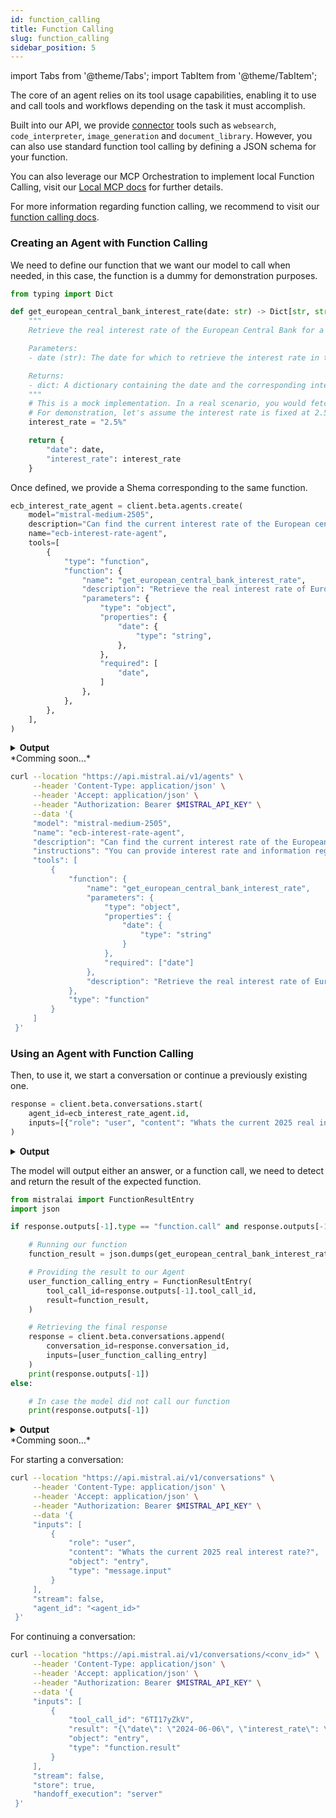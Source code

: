 ```yaml
---
id: function_calling
title: Function Calling
slug: function_calling
sidebar_position: 5
---
```


import Tabs from '@theme/Tabs';
import TabItem from '@theme/TabItem';

The core of an agent relies on its tool usage capabilities, enabling it to use and call tools and workflows depending on the task it must accomplish.

Built into our API, we provide [connector](../connectors/connectors) tools such as `websearch`, `code_interpreter`, `image_generation` and `document_library`. However, you can also use standard function tool calling by defining a JSON schema for your function.

You can also leverage our MCP Orchestration to implement local Function Calling, visit our [Local MCP docs](../mcp/#step-4-register-mcp-client) for further details.

For more information regarding function calling, we recommend to visit our [function calling docs](../../capabilities/function_calling).

### Creating an Agent with Function Calling

<Tabs groupId="code">
  <TabItem value="python" label="python" default>

We need to define our function that we want our model to call when needed, in this case, the function is a dummy for demonstration purposes.

```py
from typing import Dict

def get_european_central_bank_interest_rate(date: str) -> Dict[str, str]:
    """
    Retrieve the real interest rate of the European Central Bank for a given date.

    Parameters:
    - date (str): The date for which to retrieve the interest rate in the format YYYY-MM-DD.

    Returns:
    - dict: A dictionary containing the date and the corresponding interest rate.
    """
    # This is a mock implementation. In a real scenario, you would fetch this data from an API or database.
    # For demonstration, let's assume the interest rate is fixed at 2.5% for any date.
    interest_rate = "2.5%"

    return {
        "date": date,
        "interest_rate": interest_rate
    }
```

Once defined, we provide a Shema corresponding to the same function.

```py
ecb_interest_rate_agent = client.beta.agents.create(
    model="mistral-medium-2505",
    description="Can find the current interest rate of the European central bank",
    name="ecb-interest-rate-agent",
    tools=[
        {
            "type": "function",
            "function": {
                "name": "get_european_central_bank_interest_rate",
                "description": "Retrieve the real interest rate of European central bank.",
                "parameters": {
                    "type": "object",
                    "properties": {
                        "date": {
                            "type": "string",
                        },
                    },
                    "required": [
                        "date",
                    ]
                },
            },
        },
    ],
)
```
<details>
    <summary><b>Output</b></summary>

```
model='mistral-medium-2505' name='ecb-interest-rate-agent' description='Can find the current interest rate of the European central bank' id='ag_06835a34f2c476518000c372a505c2c4' version=0 created_at=datetime.datetime(2025, 5, 27, 11, 34, 39, 175924, tzinfo=TzInfo(UTC)) updated_at=datetime.datetime(2025, 5, 27, 11, 34, 39, 175926, tzinfo=TzInfo(UTC)) instructions='You can provide interest rate and information regarding the European central bank.' tools=[FunctionTool(function=Function(name='get_european_central_bank_interest_rate', parameters={'type': 'object', 'properties': {'date': {'type': 'string'}}, 'required': ['date']}, description='Retrieve the real interest rate of European central bank.', strict=False), type='function')] completion_args=CompletionArgs(stop=None, presence_penalty=None, frequency_penalty=None, temperature=0.3, top_p=None, max_tokens=None, random_seed=None, prediction=None, response_format=None, tool_choice='auto') handoffs=None object='agent'
```
</details>

  </TabItem>

  <TabItem value="typescript" label="typescript">
  *Comming soon...*
  </TabItem>

  <TabItem value="curl" label="curl">

```bash
curl --location "https://api.mistral.ai/v1/agents" \
     --header 'Content-Type: application/json' \
     --header 'Accept: application/json' \
     --header "Authorization: Bearer $MISTRAL_API_KEY" \
     --data '{
     "model": "mistral-medium-2505",
     "name": "ecb-interest-rate-agent",
     "description": "Can find the current interest rate of the European central bank",
     "instructions": "You can provide interest rate and information regarding the European central bank.",
     "tools": [
         {
             "function": {
                 "name": "get_european_central_bank_interest_rate",
                 "parameters": {
                     "type": "object",
                     "properties": {
                         "date": {
                             "type": "string"
                         }
                     },
                     "required": ["date"]
                 },
                 "description": "Retrieve the real interest rate of European central bank."
             },
             "type": "function"
         }
     ]
 }'

```
  </TabItem>
</Tabs>

### Using an Agent with Function Calling

<Tabs groupId="code">
  <TabItem value="python" label="python" default>

Then, to use it, we start a conversation or continue a previously existing one.

```py
response = client.beta.conversations.start(
    agent_id=ecb_interest_rate_agent.id,
    inputs=[{"role": "user", "content": "Whats the current 2025 real interest rate?"}]
)
```

<details>
    <summary><b>Output</b></summary>

```
conversation_id='conv_06835a34f58773bd8000f46c0d11e42c' outputs=[FunctionCallEntry(tool_call_id='6TI17yZkV', name='get_european_central_bank_interest_rate', arguments='{"date": "2024-06-06"}', object='entry', type='function.call', created_at=datetime.datetime(2025, 5, 27, 11, 34, 39, 610632, tzinfo=TzInfo(UTC)), completed_at=None, id='fc_06835a34f9c47fc88000e0370a295774')] usage=ConversationUsageInfo(prompt_tokens=91, completion_tokens=29, total_tokens=120, connector_tokens=Unset(), connectors=Unset()) object='conversation.response'
```
</details>

The model will output either an answer, or a function call, we need to detect and return the result of the expected function.

```py
from mistralai import FunctionResultEntry
import json

if response.outputs[-1].type == "function.call" and response.outputs[-1].name == "get_european_central_bank_interest_rate":

    # Running our function
    function_result = json.dumps(get_european_central_bank_interest_rate(**json.loads(response.outputs[-1].arguments)))

    # Providing the result to our Agent
    user_function_calling_entry = FunctionResultEntry(
        tool_call_id=response.outputs[-1].tool_call_id,
        result=function_result,
    )

    # Retrieving the final response
    response = client.beta.conversations.append(
        conversation_id=response.conversation_id,
        inputs=[user_function_calling_entry]
    )
    print(response.outputs[-1])
else:

    # In case the model did not call our function
    print(response.outputs[-1])
```

<details>
    <summary><b>Output</b></summary>
```
content='The current interest rate as of June 6, 2024, is 2.5%. This information is relevant for understanding the economic conditions in 2025.' object='entry' type='message.output' created_at=datetime.datetime(2025, 5, 27, 11, 34, 40, 142767, tzinfo=TzInfo(UTC)) completed_at=datetime.datetime(2025, 5, 27, 11, 34, 40, 801117, tzinfo=TzInfo(UTC)) id='msg_06835a35024879bc80005b1bf9ab0f12' agent_id='ag_06835a34f2c476518000c372a505c2c4' model='mistral-medium-2505' role='assistant'
```
</details>
  </TabItem>

  <TabItem value="typescript" label="typescript">
  *Comming soon...*
  </TabItem>

  <TabItem value="curl" label="curl">

For starting a conversation:
```bash
curl --location "https://api.mistral.ai/v1/conversations" \
     --header 'Content-Type: application/json' \
     --header 'Accept: application/json' \
     --header "Authorization: Bearer $MISTRAL_API_KEY" \
     --data '{
     "inputs": [
         {
             "role": "user",
             "content": "Whats the current 2025 real interest rate?",
             "object": "entry",
             "type": "message.input"
         }
     ],
     "stream": false,
     "agent_id": "<agent_id>"
 }'
```

For continuing a conversation:
```bash
curl --location "https://api.mistral.ai/v1/conversations/<conv_id>" \
     --header 'Content-Type: application/json' \
     --header 'Accept: application/json' \
     --header "Authorization: Bearer $MISTRAL_API_KEY" \
     --data '{
     "inputs": [
         {
             "tool_call_id": "6TI17yZkV",
             "result": "{\"date\": \"2024-06-06\", \"interest_rate\": \"2.5%\"}",
             "object": "entry",
             "type": "function.result"
         }
     ],
     "stream": false,
     "store": true,
     "handoff_execution": "server"
 }'
```
  </TabItem>
</Tabs>
